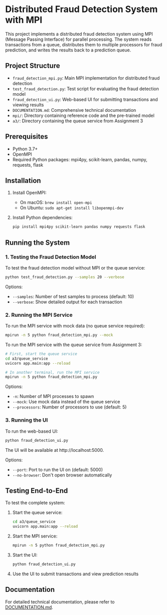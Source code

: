 # Distributed Fraud Detection System with MPI

This project implements a distributed fraud detection system using MPI (Message Passing Interface) for parallel processing. The system reads transactions from a queue, distributes them to multiple processors for fraud prediction, and writes the results back to a prediction queue.

## Project Structure

- `fraud_detection_mpi.py`: Main MPI implementation for distributed fraud detection
- `test_fraud_detection.py`: Test script for evaluating the fraud detection model
- `fraud_detection_ui.py`: Web-based UI for submitting transactions and viewing results
- `DOCUMENTATION.md`: Comprehensive technical documentation
- `mpi/`: Directory containing reference code and the pre-trained model
- `a3/`: Directory containing the queue service from Assignment 3

## Prerequisites

- Python 3.7+
- OpenMPI
- Required Python packages: mpi4py, scikit-learn, pandas, numpy, requests, flask

## Installation

1. Install OpenMPI:
   - On macOS: `brew install open-mpi`
   - On Ubuntu: `sudo apt-get install libopenmpi-dev`

2. Install Python dependencies:
   ```bash
   pip install mpi4py scikit-learn pandas numpy requests flask
   ```

## Running the System

### 1. Testing the Fraud Detection Model

To test the fraud detection model without MPI or the queue service:

```bash
python test_fraud_detection.py --samples 20 --verbose
```

Options:
- `--samples`: Number of test samples to process (default: 10)
- `--verbose`: Show detailed output for each transaction

### 2. Running the MPI Service

To run the MPI service with mock data (no queue service required):

```bash
mpirun -n 5 python fraud_detection_mpi.py --mock
```

To run the MPI service with the queue service from Assignment 3:

```bash
# First, start the queue service
cd a3/queue_service
uvicorn app.main:app --reload

# In another terminal, run the MPI service
mpirun -n 5 python fraud_detection_mpi.py
```

Options:
- `-n`: Number of MPI processes to spawn
- `--mock`: Use mock data instead of the queue service
- `--processors`: Number of processors to use (default: 5)

### 3. Running the UI

To run the web-based UI:

```bash
python fraud_detection_ui.py
```

The UI will be available at http://localhost:5000.

Options:
- `--port`: Port to run the UI on (default: 5000)
- `--no-browser`: Don't open browser automatically

## Testing End-to-End

To test the complete system:

1. Start the queue service:
   ```bash
   cd a3/queue_service
   uvicorn app.main:app --reload
   ```

2. Start the MPI service:
   ```bash
   mpirun -n 5 python fraud_detection_mpi.py
   ```

3. Start the UI:
   ```bash
   python fraud_detection_ui.py
   ```

4. Use the UI to submit transactions and view prediction results

## Documentation

For detailed technical documentation, please refer to [DOCUMENTATION.md](DOCUMENTATION.md).